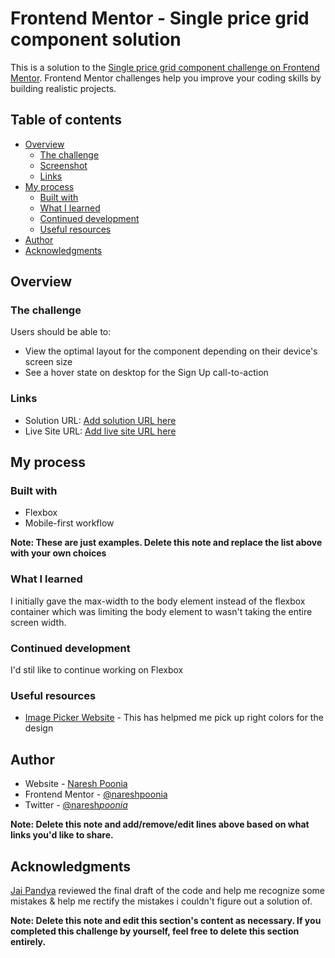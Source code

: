 # Frontend Mentor - Single price grid component solution

This is a solution to the [Single price grid component challenge on Frontend Mentor](https://www.frontendmentor.io/challenges/single-price-grid-component-5ce41129d0ff452fec5abbbc). Frontend Mentor challenges help you improve your coding skills by building realistic projects.

## Table of contents

- [Overview](#overview)
  - [The challenge](#the-challenge)
  - [Screenshot](#screenshot)
  - [Links](#links)
- [My process](#my-process)
  - [Built with](#built-with)
  - [What I learned](#what-i-learned)
  - [Continued development](#continued-development)
  - [Useful resources](#useful-resources)
- [Author](#author)
- [Acknowledgments](#acknowledgments)

## Overview

### The challenge

Users should be able to:

- View the optimal layout for the component depending on their device's screen size
- See a hover state on desktop for the Sign Up call-to-action

### Links

- Solution URL: [Add solution URL here](https://github.com/nareshpoonia/frontendmentor-single-price-grid-challenge)
- Live Site URL: [Add live site URL here](https://awesome-meitner-f73c13.netlify.app/)

## My process

### Built with

- Flexbox
- Mobile-first workflow

**Note: These are just examples. Delete this note and replace the list above with your own choices**

### What I learned

I initially gave the max-width to the body element instead of the flexbox container which was limiting the body element to wasn't taking the entire screen width.

### Continued development

I'd stil like to continue working on Flexbox

### Useful resources

- [Image Picker Website](https://imagecolorpicker.com/en) - This has helpmed me pick up right colors for the design

## Author

- Website - [Naresh Poonia](https://www.nareshpoonia.com)
- Frontend Mentor - [@nareshpoonia](https://www.frontendmentor.io/profile/nareshpoonia)
- Twitter - [@naresh*poonia*](https://twitter.com/naresh_poonia_)

**Note: Delete this note and add/remove/edit lines above based on what links you'd like to share.**

## Acknowledgments

[Jai Pandya](https://twitter.com/jaipandya) reviewed the final draft of the code and help me recognize some mistakes & help me rectify the mistakes i couldn't figure out a solution of.

**Note: Delete this note and edit this section's content as necessary. If you completed this challenge by yourself, feel free to delete this section entirely.**
